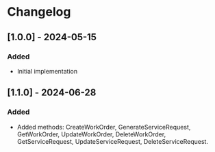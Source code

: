 # Changelog

## [1.0.0] - 2024-05-15

### Added
- Initial implementation

## [1.1.0] - 2024-06-28

### Added
- Added methods: CreateWorkOrder, GenerateServiceRequest, GetWorkOrder, UpdateWorkOrder, DeleteWorkOrder, GetServiceRequest, UpdateServiceRequest, DeleteServiceRequest.
